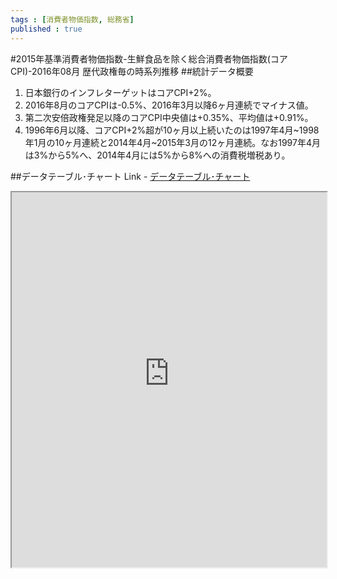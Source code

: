 ```yaml
--- 
tags : [消費者物価指数, 総務省] 
published : true
---
```

#2015年基準消費者物価指数-生鮮食品を除く総合消費者物価指数(コアCPI)-2016年08月 歴代政権毎の時系列推移 
##統計データ概要
1. 日本銀行のインフレターゲットはコアCPI+2%。
1. 2016年8月のコアCPIは-0.5%、2016年3月以降6ヶ月連続でマイナス値。
1. 第二次安倍政権発足以降のコアCPI中央値は+0.35%、平均値は+0.91%。
1. 1996年6月以降、コアCPI+2%超が10ヶ月以上続いたのは1997年4月~1998年1月の10ヶ月連続と2014年4月~2015年3月の12ヶ月連続。なお1997年4月は3%から5%へ、2014年4月には5%から8%への消費税増税あり。
	
	
##データテーブル･チャート
Link - [データテーブル･チャート](http://knowledgevault.saecanet.com/charts/am-consulting.co.jp-20160930104307.html)
<iframe src="http://knowledgevault.saecanet.com/charts/am-consulting.co.jp-20160930104307.html" width="100%" height="600px"></iframe>